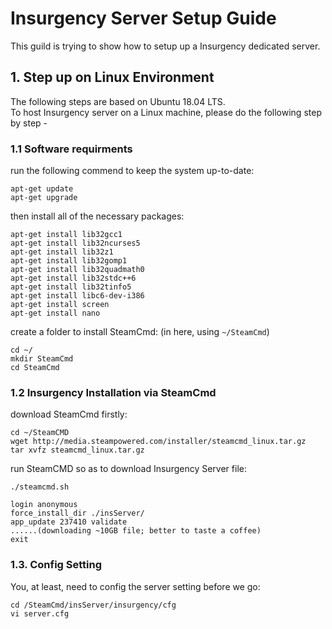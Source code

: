 # Insurgency Server Setup Guide
This guild is trying to show how to setup up a Insurgency dedicated server.

## 1. Step up on Linux Environment
The following steps are based on Ubuntu 18.04 LTS. <br/>
To host Insurgency server on a Linux machine, please do the following step by step -

### 1.1 Software requirments
run the following commend to keep the system up-to-date:

``` shell
apt-get update
apt-get upgrade
```

then install all of the necessary packages:

``` shell
apt-get install lib32gcc1 
apt-get install lib32ncurses5
apt-get install lib32z1 
apt-get install lib32gomp1
apt-get install lib32quadmath0 
apt-get install lib32stdc++6 
apt-get install lib32tinfo5
apt-get install libc6-dev-i386 
apt-get install screen
apt-get install nano
```

create a folder to install SteamCmd:
(in here, using `~/SteamCmd`)

``` shell
cd ~/
mkdir SteamCmd
cd SteamCmd
```

### 1.2 Insurgency Installation via SteamCmd
download SteamCmd firstly:

``` shell
cd ~/SteamCMD
wget http://media.steampowered.com/installer/steamcmd_linux.tar.gz 
tar xvfz steamcmd_linux.tar.gz
```

run SteamCMD so as to download Insurgency Server file:

``` shell
./steamcmd.sh
```
``` shell
login anonymous
force_install_dir ./insServer/ 
app_update 237410 validate
......(downloading ~10GB file; better to taste a coffee)
exit
```

### 1.3. Config Setting
You, at least, need to config the server setting before we go:
``` shell
cd /SteamCmd/insServer/insurgency/cfg
vi server.cfg
```



